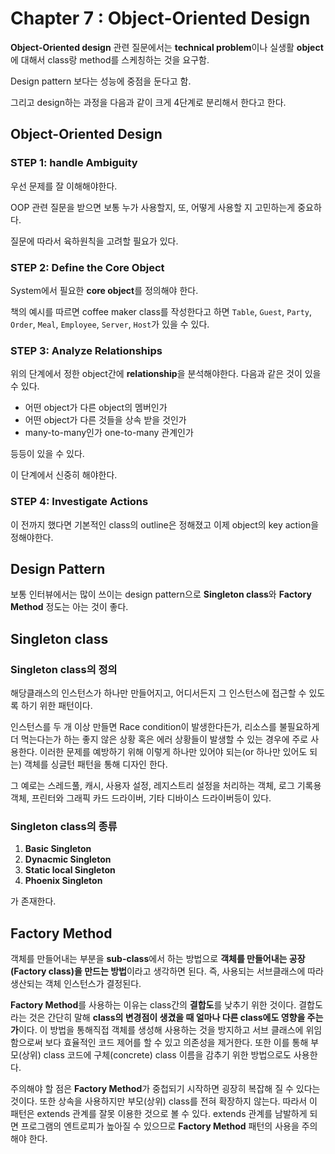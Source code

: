 # Chapter 7 : Object-Oriented Design

**Object-Oriented design** 관련 질문에서는 **technical problem**이나 실생활 **object**에 대해서 class랑 method를 스케칭하는 것을 요구함.

Design pattern 보다는 성능에 중점을 둔다고 함.

그리고 design하는 과정을 다음과 같이 크게 4단계로 분리해서 한다고 한다.



## Object-Oriented Design

### STEP 1: handle Ambiguity

우선 문제를 잘 이해해야한다. 

OOP 관련 질문을 받으면 보통 누가 사용할지, 또, 어떻게 사용할 지 고민하는게 중요하다.

질문에 따라서 육하원칙을 고려할 필요가 있다.



### STEP 2: Define the Core Object

System에서 필요한 **core object**를 정의해야 한다.

책의 예시를 따르면 coffee maker class를 작성한다고 하면 `Table`, `Guest`, `Party`, `Order`, `Meal`, `Employee`, `Server`, `Host`가 있을 수 있다.



### STEP 3: Analyze Relationships

위의 단계에서 정한 object간에 **relationship**을 분석해야한다. 다음과 같은 것이 있을 수 있다.

- 어떤 object가 다른 object의 멤버인가
- 어떤 object가 다른 것들을 상속 받을 것인가
- many-to-many인가 one-to-many 관계인가

등등이 있을 수 있다.

이 단계에서 신중히 해야한다.



### STEP 4: Investigate Actions

이 전까지 했다면 기본적인 class의 outline은 정해졌고 이제 object의 key action을 정해야한다.



## Design Pattern

보통 인터뷰에서는 많이 쓰이는 design pattern으로 **Singleton class**와 **Factory Method** 정도는 아는 것이 좋다.



## Singleton class

### Singleton class의 정의

해당클래스의 인스턴스가 하나만 만들어지고, 어디서든지 그 인스턴스에 접근할 수 있도록 하기 위한 패턴이다.

[^1]: http://ngostar.tistory.com/entry/Singleton-Pattern?category=262762

인스턴스를 두 개 이상 만들면 Race condition이 발생한다든가, 리소스를 불필요하게 더 먹는다는가 하는 좋지 않은 상황 혹은 에러 상황들이 발생할 수 있는 경우에 주로 사용한다. 이러한 문제를 예방하기 위해 이렇게 하나만 있어야 되는(or 하나만 있어도 되는) 객체를 싱글턴 패턴을 통해 디자인 한다.

그 예로는 스레드풀, 캐시, 사용자 설정, 레지스트리 설정을 처리하는 객체, 로그 기록용 객체, 프린터와 그래픽 카드 드라이버, 기타 디바이스 드라이버등이 있다.



### Singleton class의 종류

[^1]: c++ 기준으로 작성하였습니다.

1. **Basic Singleton**
2. **Dynacmic Singleton**
3. **Static local Singleton**
4. **Phoenix Singleton**

가 존재한다.



## Factory Method

[^1]: http://jdm.kr/blog/180와 http://ngostar.tistory.com/entry/Factory-Pattern를 참고하였습니다 .

객체를 만들어내는 부분을 **sub-class**에서 하는 방법으로 **객체를 만들어내는 공장(Factory class)을 만드는 방법**이라고 생각하면 된다. 즉, 사용되는 서브클래스에 따라 생산되는 객체 인스턴스가 결정된다.

**Factory Method**를 사용하는 이유는 class간의 **결합도**를 낮추기 위한 것이다. 결합도라는 것은 간단히 말해 **class의 변경점이 생겼을 때 얼마나 다른 class에도 영향을 주는가**이다. 이 방법을 통해직접 객체를 생성해 사용하는 것을 방지하고 서브 클래스에 위임함으로써 보다 효율적인 코드 제어를 할 수 있고 의존성을 제거한다.  또한 이를 통해 부모(상위) class 코드에 구체(concrete) class 이름을 감추기 위한 방법으로도 사용한다. 

주의해야 할 점은 **Factory Method**가 중첩되기 시작하면 굉장히 복잡해 질 수 있다는 것이다. 또한 상속을 사용하지만 부모(상위) class를 전혀 확장하지 않는다. 따라서 이 패턴은 extends 관계를 잘못 이용한 것으로 볼 수 있다. extends 관계를 남발하게 되면 프로그램의 엔트로피가 높아질 수 있으므로 **Factory Method** 패턴의 사용을 주의해야 한다.



